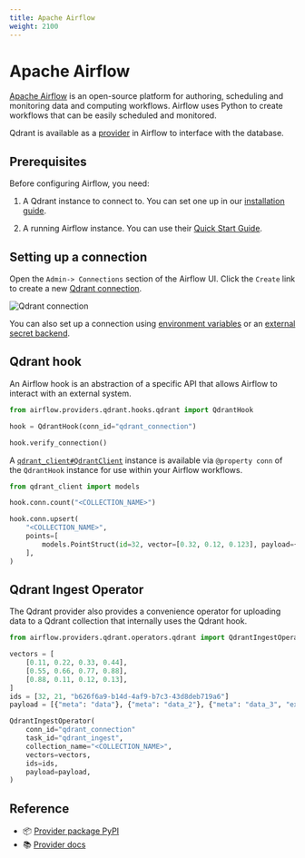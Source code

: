 ```yaml
---
title: Apache Airflow
weight: 2100
---
```


# Apache Airflow

[Apache Airflow](https://airflow.apache.org/) is an open-source platform for authoring, scheduling and monitoring data and computing workflows. Airflow uses Python to create workflows that can be easily scheduled and monitored. 

Qdrant is available as a [provider](https://airflow.apache.org/docs/apache-airflow-providers-qdrant/stable/index.html) in Airflow to interface with the database.

## Prerequisites

Before configuring Airflow, you need:

1. A Qdrant instance to connect to. You can set one up in our [installation guide](https://qdrant.tech/documentation/guides/installation).

2. A running Airflow instance. You can use their [Quick Start Guide](https://airflow.apache.org/docs/apache-airflow/stable/start.html).

## Setting up a connection

Open the `Admin-> Connections` section of the Airflow UI. Click the `Create` link to create a new [Qdrant connection](https://airflow.apache.org/docs/apache-airflow-providers-qdrant/stable/connections.html).

![Qdrant connection](/documentation/frameworks/airflow/connection.png)

You can also set up a connection using [environment variables](https://airflow.apache.org/docs/apache-airflow/stable/howto/connection.html#environment-variables-connections) or an [external secret backend](https://airflow.apache.org/docs/apache-airflow/stable/security/secrets/secrets-backend/index.html).

## Qdrant hook

An Airflow hook is an abstraction of a specific API that allows Airflow to interact with an external system.

```python
from airflow.providers.qdrant.hooks.qdrant import QdrantHook

hook = QdrantHook(conn_id="qdrant_connection")

hook.verify_connection()
```

A [`qdrant_client#QdrantClient`](https://pypi.org/project/qdrant-client/) instance is available via `@property conn` of the `QdrantHook` instance for use within your Airflow workflows.

```python
from qdrant_client import models

hook.conn.count("<COLLECTION_NAME>")

hook.conn.upsert(
    "<COLLECTION_NAME>",
    points=[
        models.PointStruct(id=32, vector=[0.32, 0.12, 0.123], payload={"color": "red"})
    ],
)

```

## Qdrant Ingest Operator

The Qdrant provider also provides a convenience operator for uploading data to a Qdrant collection that internally uses the Qdrant hook.

```python
from airflow.providers.qdrant.operators.qdrant import QdrantIngestOperator

vectors = [
    [0.11, 0.22, 0.33, 0.44],
    [0.55, 0.66, 0.77, 0.88],
    [0.88, 0.11, 0.12, 0.13],
]
ids = [32, 21, "b626f6a9-b14d-4af9-b7c3-43d8deb719a6"]
payload = [{"meta": "data"}, {"meta": "data_2"}, {"meta": "data_3", "extra": "data"}]

QdrantIngestOperator(
    conn_id="qdrant_connection"
    task_id="qdrant_ingest",
    collection_name="<COLLECTION_NAME>",
    vectors=vectors,
    ids=ids,
    payload=payload,
)
```

## Reference

- 📦 [Provider package PyPI](https://pypi.org/project/apache-airflow-providers-qdrant/)
- 📚 [Provider docs](https://airflow.apache.org/docs/apache-airflow-providers-qdrant/stable/index.html)
